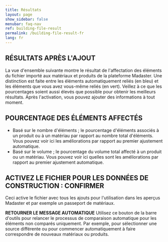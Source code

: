 ```yaml
---
title: Résultats
layout: page
show_sidebar: false
menubar: faq-nav
ref: building-file-result
permalink: /building-file-result-fr
lang: fr
---
```


## RÉSULTATS APRÈS L'AJOUT
La vue d'ensemble suivante montre le résultat de l'affectation des éléments du fichier importé aux matériaux et produits de la plateforme Madaster. Une distinction est faite entre les éléments automatiquement reliés (en bleu) et les éléments que vous avez vous-même reliés (en vert). Veillez à ce que les pourcentages soient aussi élevés que possible pour obtenir les meilleurs résultats. Après l'activation, vous pouvez ajouter des informations à tout moment.

## POURCENTAGE DES ÉLÉMENTS AFFECTÉS
- Basé sur le nombre d'éléments ; le pourcentage d'éléments associés à un produit ou à un matériau par rapport au nombre total d'éléments. Vous pouvez voir ici les améliorations par rapport au premier ajustement automatique.
- Basé sur le volume ; le pourcentage du volume total affecté à un produit ou un matériau. Vous pouvez voir ici quelles sont les améliorations par rapport au premier ajustement automatique.

## ACTIVEZ LE FICHIER POUR LES DONNÉES DE CONSTRUCTION : CONFIRMER
Ceci active le fichier avec tous les ajouts pour l'utilisation dans les aperçus Madaster et par exemple un passeport de matériaux.

**RETOURNER LE MESSAGE AUTOMATIQUE**
Utilisez ce bouton de la barre d'outils pour relancer le processus de comparaison automatique pour les éléments non comparés uniquement. Par exemple, pour sélectionner une source différente ou pour commencer automatiquement à faire correspondre de nouveaux matériaux ou produits.
